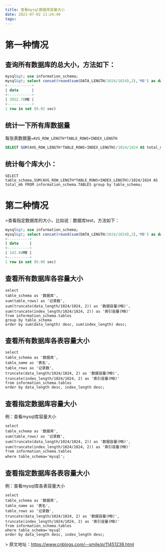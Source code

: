 ```yaml
---
title: 查看mysql数据库容量大小
date: 2021-07-02 11:24:40
tags:
---
```


# 第一种情况

## 查询所有数据库的总大小，方法如下：

```sql
mysql&gt; use information_schema;
mysql&gt; select concat(round(sum(DATA_LENGTH/1024/1024),2),'MB') as data from TABLES;
+-----------+
| data      |
+-----------+
| 3052.76MB |
+-----------+
1 row in set (0.02 sec)
```
## 统计一下所有库数据量 
每张表数据量`=AVG_ROW_LENGTH*TABLE_ROWS+INDEX_LENGTH`
```sql
SELECT SUM(AVG_ROW_LENGTH*TABLE_ROWS+INDEX_LENGTH)/1024/1024 AS total_mb FROM information_schema.TABLES 
```
## 统计每个库大小：
```
SELECT table_schema,SUM(AVG_ROW_LENGTH*TABLE_ROWS+INDEX_LENGTH)/1024/1024 AS total_mb FROM information_schema.TABLES group by table_schema;  
```

# 第二种情况

&gt;查看指定数据库的大小，比如说：数据库test，方法如下：

```sql
mysql&gt; use information_schema;
mysql&gt; select concat(round(sum(DATA_LENGTH/1024/1024),2),'MB') as data from TABLES where table_schema='test';
+----------+
| data     |
+----------+
| 142.84MB |
+----------+
1 row in set (0.00 sec)
```
## 查看所有数据库各容量大小
```
select
table_schema as '数据库',
sum(table_rows) as '记录数',
sum(truncate(data_length/1024/1024, 2)) as '数据容量(MB)',
sum(truncate(index_length/1024/1024, 2)) as '索引容量(MB)'
from information_schema.tables
group by table_schema
order by sum(data_length) desc, sum(index_length) desc;
```
## 查看所有数据库各表容量大小
```
select
table_schema as '数据库',
table_name as '表名',
table_rows as '记录数',
truncate(data_length/1024/1024, 2) as '数据容量(MB)',
truncate(index_length/1024/1024, 2) as '索引容量(MB)'
from information_schema.tables
order by data_length desc, index_length desc;
```
## 查看指定数据库容量大小
例：查看mysql库容量大小
```
select
table_schema as '数据库',
sum(table_rows) as '记录数',
sum(truncate(data_length/1024/1024, 2)) as '数据容量(MB)',
sum(truncate(index_length/1024/1024, 2)) as '索引容量(MB)'
from information_schema.tables
where table_schema='mysql';　
```
## 查看指定数据库各表容量大小
例：查看mysql库各表容量大小
```
select
table_schema as '数据库',
table_name as '表名',
table_rows as '记录数',
truncate(data_length/1024/1024, 2) as '数据容量(MB)',
truncate(index_length/1024/1024, 2) as '索引容量(MB)'
from information_schema.tables
where table_schema='mysql'
order by data_length desc, index_length desc;
```


&gt; 原文地址：https://www.cnblogs.com/--smile/p/11451238.html